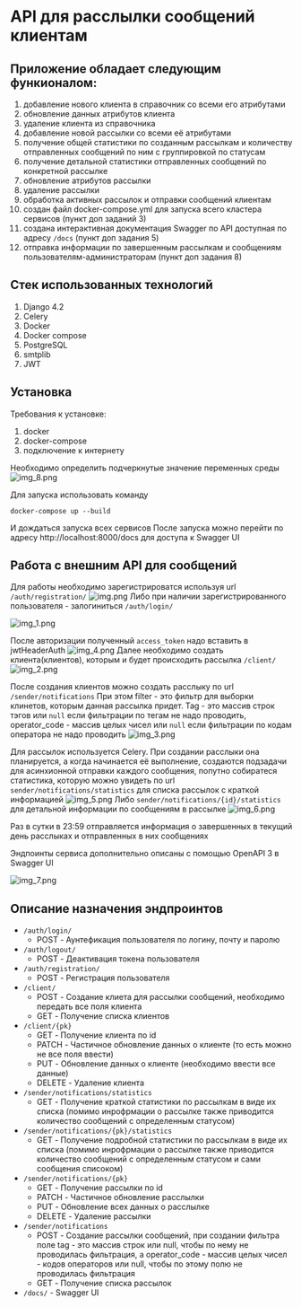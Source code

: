 # API для расслылки сообщений клиентам

## Приложение обладает следующим функионалом:
1. добавление нового клиента в справочник со всеми его атрибутами
2. обновление данных атрибутов клиента
3. удаление клиента из справочника
4. добавление новой рассылки со всеми её атрибутами
5. получение общей статистики по созданным рассылкам и количеству отправленных сообщений по ним с группировкой по статусам
6. получение детальной статистики отправленных сообщений по конкретной рассылке
7. обновление атрибутов рассылки
8. удаление рассылки
9. обработка активных рассылок и отправки сообщений клиентам
10. создан файл docker-compose.yml для запуска всего кластера сервисов (пункт доп заданий 3)
11. создана интерактивная документация Swagger по API доступная по адресу `/docs` (пункт доп задания 5)
12. отправка информации по завершенным рассылкам и сообщениям пользователям-администраторам (пункт доп задания 8)

## Стек использованных технологий
1. Django 4.2
2. Celery 
3. Docker
4. Docker compose
5. PostgreSQL
6. smtplib
7. JWT

## Установка 
Требования к установке:
1. docker
2. docker-compose
3. подключение к интернету

Необходимо определить подчеркнутые значение переменных среды 
![img_8.png](img_8.png)

Для запуска использовать команду 
```shell
docker-compose up --build
```
И дождаться запуска всех сервисов
После запуска можно перейти по адресу http://localhost:8000/docs для доступа к Swagger UI

## Работа с внешним API для сообщений

Для работы необходимо зарегистрироватся используя url `/auth/registration/`
![img.png](img.png)
Либо при наличии зарегистрированного пользователя - залогиниться `/auth/login/`

![img_1.png](img_1.png)

После авторизации полученный `access_token` надо вставить в jwtHeaderAuth
![img_4.png](img_4.png)
Далее необходимо создать клиента(клиентов), которым и будет происходить рассылка `/client/`
![img_2.png](img_2.png)

После создания клиентов можно создать расслыку по url `/sender/notifications`
При этом filter - это фильтр для выборки клинетов, которым данная рассылка придет. Tag - это массив строк 
тэгов или `null` если фильтрации по тегам не надо проводить, operator_code - массив целых чисел или `null` если фильтрации по кодам оператора не надо проводить
![img_3.png](img_3.png)

Для рассылок используется Celery. При создании расслыки она планируется, а когда начинается её выполнение, 
создаются подзадачи для асинхионной отправки каждого сообщения, попутно собиратеся статистика, которую можно 
увидеть по url `sender/notifications/statistics` для списка рассылок с краткой информацией 
![img_5.png](img_5.png)
Либо `sender/notifications/{id}/statistics` для детальной информации по сообщениям в рассылке
![img_6.png](img_6.png)

Раз в сутки в 23:59 отправляется информация о завершенных в текущий день расслыках и отправленных в них сообщениях

Эндпоинты сервиса дополнительно описаны с помощью OpenAPI 3 в  Swagger UI

![img_7.png](img_7.png)


## Описание назначения эндпроинтов

* `/auth/login/` 
  * POST - Аунтефикация пользователя по логину, почту и паролю
* `/auth/logout/`
  * POST - Деактивация токена пользователя
* `/auth/registration/`
  * POST - Регистрация пользователя
* `/client/`
  * POST - Создание клиета для рассылки сообщений, необходимо передать все поля клиента
  * GET - Получение списка клиентов
* `/client/{pk}`
  * GET - Получение клиента по id
  * PATCH - Частичное обновление данных о клиенте (то есть можно не все поля ввести)
  * PUT - Обновление данных о клиенте (необходимо ввести все данные)
  * DELETE - Удаление клиента
* `/sender/notifications/statistics`
  * GET - Получение краткой статистики по рассылкам в виде их списка (помимо  инрофрмации о рассылке
  также приводится количество сообщений с определенным статусом)
* `/sender/notifications/{pk}/statistics`
  * GET - Получение подробной статистики по рассылкам в виде их списка (помимо  инрофрмации о рассылке
    также приводится количество сообщений с определенным статусом и сами сообщения списоком)
* `/sender/notifications/{pk}`
  * GET - Получение рассылки по id
  * PATCH - Частичное обновление расслылки
  * PUT - Обновление всех данных о расслылке
  * DELETE - Удаление рассылки
* `/sender/notifications`
  * POST - Создание рассылки сообщений, при создании фильтра поле tag - это массив строк или null, чтобы по нему не проводилась фильтрация,
  а operator_code - массив целых чисел - кодов операторов или null, чтобы по этому полю не проводилась фильтрация 
  * GET - Получение списка рассылок
* `/docs/` - Swagger UI 